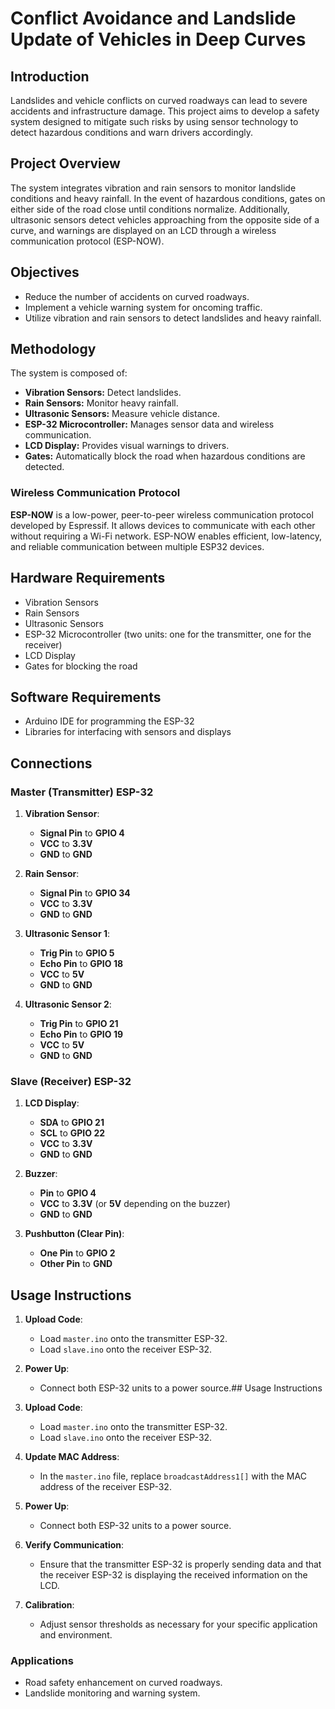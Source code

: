 # Conflict Avoidance and Landslide Update of Vehicles in Deep Curves

## Introduction
Landslides and vehicle conflicts on curved roadways can lead to severe accidents and infrastructure damage. This project aims to develop a safety system designed to mitigate such risks by using sensor technology to detect hazardous conditions and warn drivers accordingly.

## Project Overview
The system integrates vibration and rain sensors to monitor landslide conditions and heavy rainfall. In the event of hazardous conditions, gates on either side of the road close until conditions normalize. Additionally, ultrasonic sensors detect vehicles approaching from the opposite side of a curve, and warnings are displayed on an LCD through a wireless communication protocol (ESP-NOW).

## Objectives
- Reduce the number of accidents on curved roadways.
- Implement a vehicle warning system for oncoming traffic.
- Utilize vibration and rain sensors to detect landslides and heavy rainfall.

## Methodology
The system is composed of:
- **Vibration Sensors:** Detect landslides.
- **Rain Sensors:** Monitor heavy rainfall.
- **Ultrasonic Sensors:** Measure vehicle distance.
- **ESP-32 Microcontroller:** Manages sensor data and wireless communication.
- **LCD Display:** Provides visual warnings to drivers.
- **Gates:** Automatically block the road when hazardous conditions are detected.

### Wireless Communication Protocol
**ESP-NOW** is a low-power, peer-to-peer wireless communication protocol developed by Espressif. It allows devices to communicate with each other without requiring a Wi-Fi network. ESP-NOW enables efficient, low-latency, and reliable communication between multiple ESP32 devices.

## Hardware Requirements
- Vibration Sensors
- Rain Sensors
- Ultrasonic Sensors
- ESP-32 Microcontroller (two units: one for the transmitter, one for the receiver)
- LCD Display
- Gates for blocking the road

## Software Requirements
- Arduino IDE for programming the ESP-32
- Libraries for interfacing with sensors and displays

## Connections

### Master (Transmitter) ESP-32
1. **Vibration Sensor**: 
   - **Signal Pin** to **GPIO 4**
   - **VCC** to **3.3V**
   - **GND** to **GND**

2. **Rain Sensor**:
   - **Signal Pin** to **GPIO 34**
   - **VCC** to **3.3V**
   - **GND** to **GND**

3. **Ultrasonic Sensor 1**:
   - **Trig Pin** to **GPIO 5**
   - **Echo Pin** to **GPIO 18**
   - **VCC** to **5V**
   - **GND** to **GND**

4. **Ultrasonic Sensor 2**:
   - **Trig Pin** to **GPIO 21**
   - **Echo Pin** to **GPIO 19**
   - **VCC** to **5V**
   - **GND** to **GND**

### Slave (Receiver) ESP-32
1. **LCD Display**:
   - **SDA** to **GPIO 21**
   - **SCL** to **GPIO 22**
   - **VCC** to **3.3V**
   - **GND** to **GND**

2. **Buzzer**:
   - **Pin** to **GPIO 4**
   - **VCC** to **3.3V** (or **5V** depending on the buzzer)
   - **GND** to **GND**

3. **Pushbutton (Clear Pin)**:
   - **One Pin** to **GPIO 2**
   - **Other Pin** to **GND**

## Usage Instructions

1. **Upload Code**:
   - Load `master.ino` onto the transmitter ESP-32.
   - Load `slave.ino` onto the receiver ESP-32.

2. **Power Up**:
   - Connect both ESP-32 units to a power source.## Usage Instructions

1. **Upload Code**:
   - Load `master.ino` onto the transmitter ESP-32.
   - Load `slave.ino` onto the receiver ESP-32.

2. **Update MAC Address**:
   - In the `master.ino` file, replace `broadcastAddress1[]` with the MAC address of the receiver ESP-32.

3. **Power Up**:
   - Connect both ESP-32 units to a power source.

4. **Verify Communication**:
   - Ensure that the transmitter ESP-32 is properly sending data and that the receiver ESP-32 is displaying the received information on the LCD.

5. **Calibration**:
   - Adjust sensor thresholds as necessary for your specific application and environment.

### Applications
- Road safety enhancement on curved roadways.
- Landslide monitoring and warning system.
